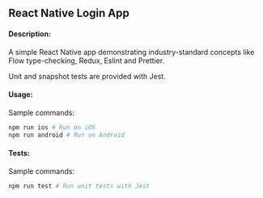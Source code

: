 ## React Native Login App

#### Description:

A simple React Native app demonstrating industry-standard concepts like Flow type-checking, Redux, Eslint and Prettier. 

Unit and snapshot tests are provided with Jest.

#### Usage:
Sample commands:
```bash
npm run ios # Run on iOS
npm run android # Run on Android
```

#### Tests:
Sample commands:
```bash
npm run test # Run unit tests with Jest
```
